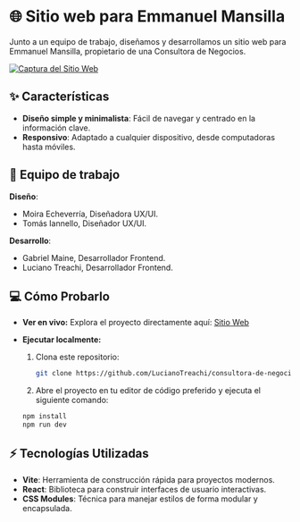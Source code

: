 # 🌐 Sitio web para Emmanuel Mansilla

Junto a un equipo de trabajo, diseñamos y desarrollamos un sitio web para Emmanuel Mansilla, propietario de una Consultora de Negocios.

[![Captura del Sitio Web](https://i.postimg.cc/mgdXqb8S/website.jpg)](https://postimg.cc/SnMfYp0X)

## ✨ Características

- **Diseño simple y minimalista**: Fácil de navegar y centrado en la información clave.
- **Responsivo**: Adaptado a cualquier dispositivo, desde computadoras hasta móviles.

## 🤝 Equipo de trabajo

**Diseño**:

- Moira Echeverría, Diseñadora UX/UI.
- Tomás Iannello, Diseñador UX/UI.

**Desarrollo**:

- Gabriel Maine, Desarrollador Frontend.
- Luciano Treachi, Desarrollador Frontend.

## 💻 Cómo Probarlo

- **Ver en vivo:** Explora el proyecto directamente aquí: [Sitio Web](https://consultoradenegocios.vercel.app/)

- **Ejecutar localmente:**
  1. Clona este repositorio:
     ```bash
     git clone https://github.com/LucianoTreachi/consultora-de-negocios.git
     ```
  2. Abre el proyecto en tu editor de código preferido y ejecuta el siguiente comando:
  ```bash
  npm install
  npm run dev
  ```

## ⚡ Tecnologías Utilizadas

- **Vite**: Herramienta de construcción rápida para proyectos modernos.
- **React**: Biblioteca para construir interfaces de usuario interactivas.
- **CSS Modules**: Técnica para manejar estilos de forma modular y encapsulada.
